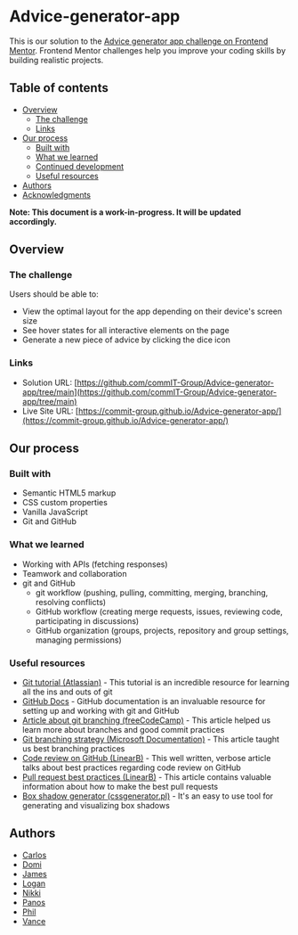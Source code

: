 # Advice-generator-app

This is our solution to the [Advice generator app challenge on Frontend Mentor](https://www.frontendmentor.io/challenges/advice-generator-app-QdUG-13db). Frontend Mentor challenges help you improve your coding skills by building realistic projects.

## Table of contents

- [Overview](#overview)
  - [The challenge](#the-challenge)
  - [Links](#links)
- [Our process](#our-process)
  - [Built with](#built-with)
  - [What we learned](#what-we-learned)
  - [Continued development](#continued-development)
  - [Useful resources](#useful-resources)
- [Authors](#authors)
- [Acknowledgments](#acknowledgments)

**Note: This document is a work-in-progress. It will be updated accordingly.**

## Overview

### The challenge

Users should be able to:

- View the optimal layout for the app depending on their device's screen size
- See hover states for all interactive elements on the page
- Generate a new piece of advice by clicking the dice icon

<!-- ### Visuals
Add screenshots of out final solution and add design files for comparison -->

### Links

- Solution URL: [https://github.com/commIT-Group/Advice-generator-app/tree/main](https://github.com/commIT-Group/Advice-generator-app/tree/main)
- Live Site URL: [https://commit-group.github.io/Advice-generator-app/](https://commit-group.github.io/Advice-generator-app/)

## Our process

### Built with

- Semantic HTML5 markup
- CSS custom properties
- Vanilla JavaScript
- Git and GitHub

### What we learned

- Working with APIs (fetching responses)
- Teamwork and collaboration
- git and GitHub
  - git workflow (pushing, pulling, committing, merging, branching, resolving conflicts)
  - GitHub workflow (creating merge requests, issues, reviewing code, participating in discussions)
  - GitHub organization (groups, projects, repository and group settings, managing permissions)

<!-- ### Continued development

_Use this section to outline areas that you want to continue focusing on in future projects. These could be concepts you're still not completely comfortable with or techniques you found useful that you want to refine and perfect._ -->

### Useful resources

- [Git tutorial (Atlassian)](https://www.atlassian.com/git/tutorials) - This tutorial is an incredible resource for learning all the ins and outs of git
- [GitHub Docs](https://docs.github.com/en) - GitHub documentation is an invaluable resource for setting up and working with git and GitHub
- [Article about git branching (freeCodeCamp)](https://www.freecodecamp.org/news/git-branching-commands-explained/) - This article helped us learn more about branches and good commit practices
- [Git branching strategy (Microsoft Documentation)](https://learn.microsoft.com/en-us/azure/devops/repos/git/git-branching-guidance?view=azure-devops) - This article taught us best branching practices
- [Code review on GitHub (LinearB)](https://linearb.io/blog/code-review-on-github/) - This well written, verbose article talks about best practices regarding code review on GitHub
- [Pull request best practices (LinearB)](https://linearb.io/blog/pull-request-best-practices-our-tips/) - This article contains valuable information about how to make the best pull requests
- [Box shadow generator (cssgenerator.pl)](https://cssgenerator.pl/en/box-shadow-generator/) - It's an easy to use tool for generating and visualizing box shadows

## Authors

- [Carlos](https://github.com/car2t)
- [Domi](https://github.com/WitchDevelops)
- [James](https://github.com/RobJackTech)
- [Logan](https://github.com/DevLoggith)
- [Nikki](https://github.com/nikkehtine)
- [Panos](https://github.com/panos0123)
- [Phil](https://github.com/timiphil)
- [Vance](https://github.com/caesiumtea)

<!-- ## Acknowledgments

_This is where you can give a hat tip to anyone who helped you out on this project. Perhaps you worked in a team or got some inspiration from someone else's solution. This is the perfect place to give them some credit._ -->
